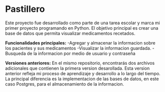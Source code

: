 # Pastillero
Este proyecto fue desarrollado como parte de una tarea escolar y marca mi primer proyecto programando en Python. El objetivo principal es crear una base de datos que permita visualizar medicamentos recetados.

**Funcionalidades principales:**
-Agregar y almacenar la informacion sobre los pacientes y sus medicamentos
-Visualizar la informacion guardada.
-Busqueda de la informacion por medio de usuario y contraseña

**Versiones anteriores:**
En el mismo repositorio, encontrarás dos archivos adicionales que contienen la primera version desarollada. Esta version anterior refleja mi proceso de aprendizaje y desarrollo a lo largo del tiempo. La principal diferencia es la implementacion de las bases de datos, en este caso Postgres, para el almacenamiento de la informacion.

